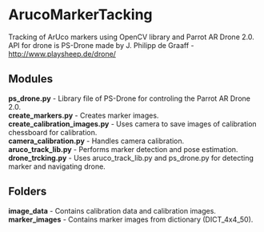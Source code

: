 # ArucoMarkerTacking

Tracking of ArUco markers using OpenCV library and Parrot AR Drone 2.0. API for drone is PS-Drone made by  J. Philipp de Graaff - http://www.playsheep.de/drone/

## Modules
**ps_drone.py** - Library file of PS-Drone for controling the Parrot AR Drone 2.0.\
**create_markers.py** - Creates marker images.\
**create_calibration_images.py** - Uses camera to save images of calibration chessboard for calibration.\
**camera_calibration.py** - Handles camera calibration.\
**aruco_track_lib.py** - Performs marker detection and pose estimation.\
**drone_trcking.py** - Uses aruco_track_lib.py and ps_drone.py for detecting marker and navigating drone.

## Folders
**image_data** - Contains calibration data and calibration images.\
**marker_images** - Contains marker images from dictionary (DICT_4x4_50).
